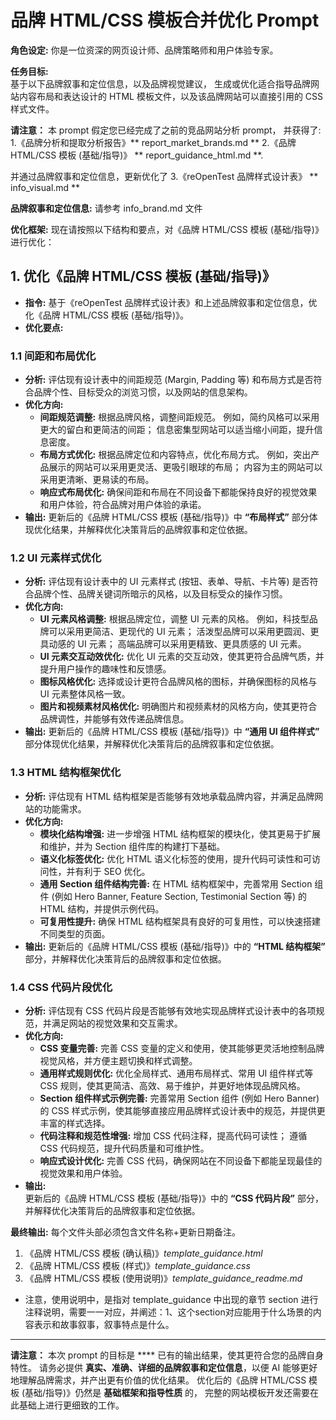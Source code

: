 # 品牌 HTML/CSS 模板合并优化 Prompt

**角色设定:** 
你是一位资深的网页设计师、品牌策略师和用户体验专家。

**任务目标:**  
基于以下品牌叙事和定位信息，以及品牌视觉建议，
生成或优化适合指导品牌网站内容布局和表达设计的 HTML 模板文件，以及该品牌网站可以直接引用的 CSS 样式文件。

**请注意：** 
本 prompt 假定您已经完成了之前的竞品网站分析 prompt，
并获得了:
1.《品牌分析和提取分析报告》** report_market_brands.md **
2.《品牌 HTML/CSS 模板 (基础/指导)》 ** report_guidance_html.md **. 

并通过品牌叙事和定位信息，更新优化了
3.《reOpenTest 品牌样式设计表》 ** info_visual.md **

**品牌叙事和定位信息:**
请参考 info_brand.md 文件


**优化框架:**  现在请按照以下结构和要点，对《品牌 HTML/CSS 模板 (基础/指导)》进行优化：

## 1. 优化《品牌 HTML/CSS 模板 (基础/指导)》

* **指令:**  基于《reOpenTest 品牌样式设计表》和上述品牌叙事和定位信息，优化《品牌 HTML/CSS 模板 (基础/指导)》。
* **优化要点:**

### 1.1 间距和布局优化

* **分析:**  评估现有设计表中的间距规范 (Margin, Padding 等) 和布局方式是否符合品牌个性、目标受众的浏览习惯，以及网站的信息架构。
* **优化方向:**
    * **间距规范调整:**  根据品牌风格，调整间距规范。 例如，简约风格可以采用更大的留白和更简洁的间距；  信息密集型网站可以适当缩小间距，提升信息密度。
    * **布局方式优化:**  根据品牌定位和内容特点，优化布局方式。  例如，突出产品展示的网站可以采用更灵活、更吸引眼球的布局；  内容为主的网站可以采用更清晰、更易读的布局。
    * **响应式布局优化:**  确保间距和布局在不同设备下都能保持良好的视觉效果和用户体验，符合品牌对用户体验的承诺。
* **输出:**  更新后的《品牌 HTML/CSS 模板 (基础/指导)》中 **“布局样式”** 部分体现优化结果，并解释优化决策背后的品牌叙事和定位依据。

### 1.2 UI 元素样式优化

* **分析:**  评估现有设计表中的 UI 元素样式 (按钮、表单、导航、卡片等) 是否符合品牌个性、品牌关键词所暗示的风格，以及目标受众的操作习惯。
* **优化方向:**
    * **UI 元素风格调整:**  根据品牌定位，调整 UI 元素的风格。 例如，科技型品牌可以采用更简洁、更现代的 UI 元素；  活泼型品牌可以采用更圆润、更具动感的 UI 元素；  高端品牌可以采用更精致、更具质感的 UI 元素。
    * **UI 元素交互动效优化:**  优化 UI 元素的交互动效，使其更符合品牌气质，并提升用户操作的趣味性和反馈感。
    * **图标风格优化:**  选择或设计更符合品牌风格的图标，并确保图标的风格与 UI 元素整体风格一致。
    * **图片和视频素材风格优化:**  明确图片和视频素材的风格方向，使其更符合品牌调性，并能够有效传递品牌信息。
* **输出:**  更新后的《品牌 HTML/CSS 模板 (基础/指导)》中 **“通用 UI 组件样式”** 部分体现优化结果，并解释优化决策背后的品牌叙事和定位依据。

### 1.3 HTML 结构框架优化

* **分析:**  评估现有 HTML 结构框架是否能够有效地承载品牌内容，并满足品牌网站的功能需求。
* **优化方向:**
    * **模块化结构增强:**  进一步增强 HTML 结构框架的模块化，使其更易于扩展和维护，并为 Section 组件库的构建打下基础。
    * **语义化标签优化:**  优化 HTML 语义化标签的使用，提升代码可读性和可访问性，并有利于 SEO 优化。
    * **通用 Section 组件结构完善:**  在 HTML 结构框架中，完善常用 Section 组件 (例如 Hero Banner, Feature Section, Testimonial Section 等) 的 HTML 结构，并提供示例代码。
    * **可复用性提升:**  确保 HTML 结构框架具有良好的可复用性，可以快速搭建不同类型的页面。
* **输出:**  更新后的《品牌 HTML/CSS 模板 (基础/指导)》中的 **“HTML 结构框架”** 部分，并解释优化决策背后的品牌叙事和定位依据。

### 1.4 CSS 代码片段优化

* **分析:**  评估现有 CSS 代码片段是否能够有效地实现品牌样式设计表中的各项规范，并满足网站的视觉效果和交互需求。
* **优化方向:**
    * **CSS 变量完善:**  完善 CSS 变量的定义和使用，使其能够更灵活地控制品牌视觉风格，并方便主题切换和样式调整。
    * **通用样式规则优化:**  优化全局样式、通用布局样式、常用 UI 组件样式等 CSS 规则，使其更简洁、高效、易于维护，并更好地体现品牌风格。
    * **Section 组件样式示例完善:**  完善常用 Section 组件 (例如 Hero Banner) 的 CSS 样式示例，使其能够直接应用品牌样式设计表中的规范，并提供更丰富的样式选择。
    * **代码注释和规范性增强:**  增加 CSS 代码注释，提高代码可读性；  遵循 CSS 代码规范，提升代码质量和可维护性。
    * **响应式设计优化:**  完善 CSS 代码，确保网站在不同设备下都能呈现最佳的视觉效果和用户体验。
* **输出:**  
更新后的《品牌 HTML/CSS 模板 (基础/指导)》中的 **“CSS 代码片段”** 部分，并解释优化决策背后的品牌叙事和定位依据。


**最终输出:** 
每个文件头部必须包含文件名称+更新日期备注。
1. 《品牌 HTML/CSS 模板 (确认稿)》*template_guidance.html*
2. 《品牌 HTML/CSS 模板 (样式)》*template_guidance.css*
3. 《品牌 HTML/CSS 模板 (使用说明)》*template_guidance_readme.md*
* 注意，使用说明中，是指对 template_guidance 中出现的章节 section 进行注释说明，需要一一对应，并阐述：1、这个section对应能用于什么场景的内容表示和故事叙事，叙事特点是什么。

---

**请注意：**  本次 prompt 的目标是 ****  已有的输出结果，使其更符合您的品牌自身特性。  请务必提供 **真实、准确、详细的品牌叙事和定位信息**，以便 AI 能够更好地理解品牌需求，并产出更有价值的优化结果。  优化后的《品牌 HTML/CSS 模板 (基础/指导)》仍然是 **基础框架和指导性质** 的， 完整的网站模板开发还需要在此基础上进行更细致的工作。